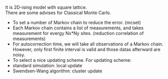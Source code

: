 It is 2D-ising model with square lattice.\
There are some advises for Classical Monte Carlo.
- To set a number of Markov chain to reduce the error. (mcset)
- Each Markov chain contains a list of measurements, and takes measurement for evergy Nx*Ny sites. (reduction correlation of measurements)
- For autocorrection time, we will take all observations of a Markov chain. However, only first finite interval is valid and those datas afterward are noisy.
- To select a nice updating scheme. 
For updating scheme:
- standard simulation: local update
- Swendsen-Wang algorithm: cluster update

